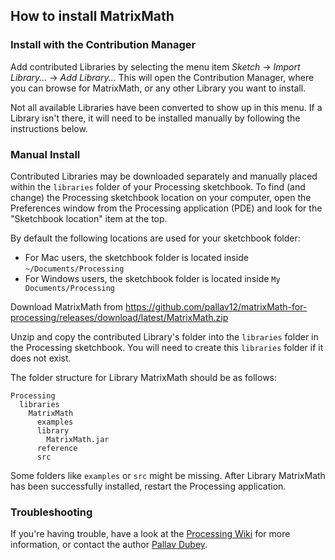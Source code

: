 ## How to install MatrixMath

### Install with the Contribution Manager

Add contributed Libraries by selecting the menu item _Sketch_ → _Import Library..._ → _Add Library..._ This will open the Contribution Manager, where you can browse for MatrixMath, or any other Library you want to install.

Not all available Libraries have been converted to show up in this menu. If a Library isn't there, it will need to be installed manually by following the instructions below.

### Manual Install

Contributed Libraries may be downloaded separately and manually placed within the `libraries` folder of your Processing sketchbook. To find (and change) the Processing sketchbook location on your computer, open the Preferences window from the Processing application (PDE) and look for the "Sketchbook location" item at the top.

By default the following locations are used for your sketchbook folder: 
  * For Mac users, the sketchbook folder is located inside `~/Documents/Processing` 
  * For Windows users, the sketchbook folder is located inside `My Documents/Processing`

Download MatrixMath from https://github.com/pallav12/matrixMath-for-processing/releases/download/latest/MatrixMath.zip

Unzip and copy the contributed Library's folder into the `libraries` folder in the Processing sketchbook. You will need to create this `libraries` folder if it does not exist.

The folder structure for Library MatrixMath should be as follows:

```
Processing
  libraries
    MatrixMath
      examples
      library
        MatrixMath.jar
      reference
      src
```
             
Some folders like `examples` or `src` might be missing. After Library MatrixMath has been successfully installed, restart the Processing application.

### Troubleshooting

If you're having trouble, have a look at the [Processing Wiki](https://github.com/processing/processing/wiki/How-to-Install-a-Contributed-Library) for more information, or contact the author [Pallav Dubey](https://github.com/pallav12/).
